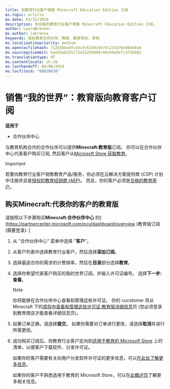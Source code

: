 ```yaml
---
title: 向教育行业客户销售 Minecraft Education Edition 订阅
ms.topic: article
ms.date: 03/15/2019
description: 向合格的教育行业客户销售 Minecraft Education Edition 订阅。
author: LauraBrenner
ms.author: labrenne
keywords: 授权教育合作伙伴、教育、教育培训、学校
ms.localizationpriority: medium
ms.openlocfilehash: 712b36badfc43c5c62d4c8e74c231076e88d44a4
ms.sourcegitcommit: bae29ab191c72e15259d99c40c69a9e7c3f2b502
ms.translationtype: HT
ms.contentlocale: zh-CN
ms.lasthandoff: 08/06/2019
ms.locfileid: "68820638"
---
```

# <a name="sell-minecraft-education-edition-subscriptions-to-education-customers"></a>销售“我的世界”：教育版向教育客户订阅

**适用于**

-  合作伙伴中心

与教育机构合作的合作伙伴可以提供**Minecraft:教育版**订阅。 你可以在合作伙伴中心代表客户购买订阅, 然后客户从[Microsoft Store 获取教育](https://educationstore.microsoft.com)。 

>[!IMPORTANT]
>若要向教育行业客户销售教育产品/服务，你必须在云解决方案提供商 (CSP) 计划中注册并且是[授权的教育经销商 (AEP)](https://www.mepn.com)。 而且，你的客户必须是[合格的教育用户](https://www.microsoftvolumelicensing.com/DocumentSearch.aspx?Mode=3&DocumentTypeId=7)。  

 
## <a name="buy-minecraft-education-edition-on-behalf-of-your-customer"></a>购买**Minecraft:代表你**的客户的教育版

请按照以下步骤购买**Minecraft:合作伙伴中心** 的](https://partnercenter.microsoft.com/pcv/dashboard/overview
)教育版订阅 (需要登录): [

  1.  从 "合作伙伴中心" 菜单中选择 "**客户**"。
  
  2.  从客户列表中选择教育行业客户，然后选择**添加订阅**。
  
  3.  选择最适合你的需求的计费频率，然后在**目录**部分选择**教育**。

  4.  选择你希望代表客户购买的我的世界订阅，并输入许可证编号。 选择**下一步:查看**。

      >[!NOTE]
      >你将能够在合作伙伴中心查看和管理这些许可证。 你的 cucstomer 将从 Minecraft 下的[库存中查看和管理这些许可证:教育版详细信息](https://educationstore.microsoft.com/store/details/minecraft-education-edition/9nblggh4r2r6)页 (您必须登录到教育商店才能查看详细信息页)。 

  5.  如果订单正确，请选择**提交**。 如果你需要对订单进行更改，请选择**取消**并进行所需更改。   

  6.  成功购买订阅后，将教育行业客户定向到[适用于教育的 Microsoft Store](https://educationstore.microsoft.com) 上的清单，以便客户下载软件、分发许可证。

      如果你的客户需要有关向用户分发软件许可证的更多信息，可以[在此处了解更多信息](https://docs.microsoft.com/education/windows/school-get-minecraft#distribute-minecraft)。  
  
      如果你的客户不熟悉适用于教育的 Microsoft Store，可以在[此概述页](https://docs.microsoft.com/microsoft-store/windows-store-for-business-overview)了解更多相关信息。  

      

